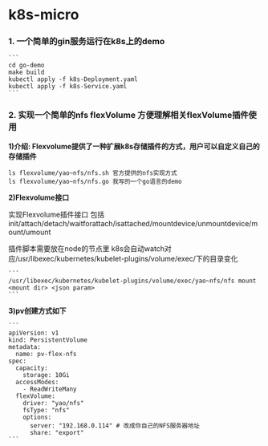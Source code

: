 # k8s-micro

### 1. 一个简单的gin服务运行在k8s上的demo
    
    ```
    cd go-demo
    make build
    kubectl apply -f k8s-Deployment.yaml
    kubectl apply -f k8s-Service.yaml
    ```

### 2. 实现一个简单的nfs flexVolume 方便理解相关flexVolume插件使用

**1)介绍: Flexvolume提供了一种扩展k8s存储插件的方式，用户可以自定义自己的存储插件**
   
    ls flexvolume/yao~nfs/nfs.sh 官方提供的nfs实现方式
    ls flexvolume/yao~nfs/nfs.go 我写的一个go语言的demo


**2)Flexvolume接口**

   实现Flexvolume插件接口 包括 init/attach/detach/waitforattach/isattached/mountdevice/unmountdevice/mount/umount
   
   插件脚本需要放在node的节点里 k8s会自动watch对应/usr/libexec/kubernetes/kubelet-plugins/volume/exec/下的目录变化
   
    ```
    /usr/libexec/kubernetes/kubelet-plugins/volume/exec/yao~nfs/nfs mount <mount dir> <json param>
    ```
    
**3)pv创建方式如下**
     
    ```  
    apiVersion: v1
    kind: PersistentVolume
    metadata:
      name: pv-flex-nfs
    spec:
      capacity:
        storage: 10Gi
      accessModes:
        - ReadWriteMany
      flexVolume:
        driver: "yao/nfs"
        fsType: "nfs"
        options:
          server: "192.168.0.114" # 改成你自己的NFS服务器地址
          share: "export"
    ```      
    

